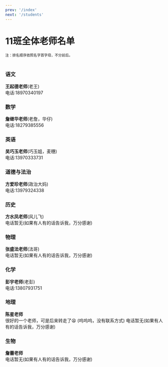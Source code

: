 ```yaml
---
prev: '/index'
next: '/students'
---
```

# 11班全体老师名单
<div style="font-size: 80%">注：排名顺序依照名字首字母，不分前后。</div>
<br>

### 语文<br>
**王起德老师**(老王)<br>
电话:18970340197
### 数学<br>
**詹继华老师**(老詹，华仔)<br>
电话:18279385556
### 英语<br>
**吴巧玉老师**(巧玉姐，麦穗)<br>
电话:13970333731
### 道德与法治<br>
**方爱珍老师**(政治大妈)<br>
电话:13979324338<Badge type="tip" text="特别感谢:俞灵威" vertical="top" />
### 历史<br>
**方水凤老师**(风儿飞)<br>
电话暂无(如果有人有的话告诉我，万分感谢)
### 物理<br>
**张盛法老师**(法哥)<br>
电话暂无(如果有人有的话告诉我，万分感谢)
### 化学<br>
**彭宇老师**(老彭)<br>
电话:13807931751<Badge type="tip" text="特别感谢:胡靖宇" vertical="top" />
### 地理<br>
**陈星老师** <br>
很好的一个老师，可是后来转走了😫
(呜呜呜，没有联系方式)
电话暂无(如果有人有的话告诉我，万分感谢)
### 生物<br>
**詹蕾老师** <br>
电话暂无(如果有人有的话告诉我，万分感谢)